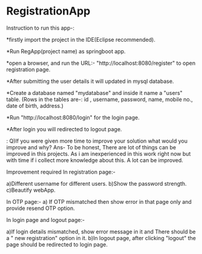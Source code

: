 # RegistrationApp
Instruction to run this app-:

*firstly import the project in the IDE(Eclipse recommended).

*Run RegApp(project name) as  springboot app.

*open a browser, and run the URL:- "http://localhost:8080/register"
to open registration page.

*After submitting the user details it will updated in mysql database.

*Create a database named "mydatabase" and inside it name a "users" table.
(Rows in the tables are-: id , username, password, name, mobile no., date of birth, address.)

*Run "http://localhost:8080/login" for the login page.

*After login you will redirected to logout page.


: Q)If you were given more
time to improve your solution what would you improve and why?
Ans- To be honest, There are lot of things can be improved in this projects. As i am inexperienced 
in this work right now but with time if i collect more knowledge about this. A lot can be improved. 

Improvement required
In registration page:-

a)Different username for different users.
b)Show the password strength.
c)Beautify webApp.
  

In OTP page:-
a) If OTP mismatched then show error in that page only and provide resend OTP option.


In login page and logout page:-

a)If login details mismatched, show error message in it and There should be a " new registration" option in it.
b)In logout page, after clicking "logout" the page should be redirected to login page.
